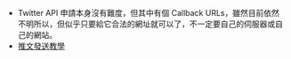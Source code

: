 * Twitter API 申請本身沒有難度，但其中有個 Callback URLs，雖然目前依然不明所以，但似乎只要給它合法的網址就可以了，不一定要自己的伺服器或自己的網站。
* [推文發送教學](https://www.youtube.com/watch?v=9Me2aDRm9aE)